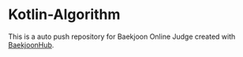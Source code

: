 # Kotlin-Algorithm
This is a auto push repository for Baekjoon Online Judge created with [BaekjoonHub](https://github.com/BaekjoonHub/BaekjoonHub).
